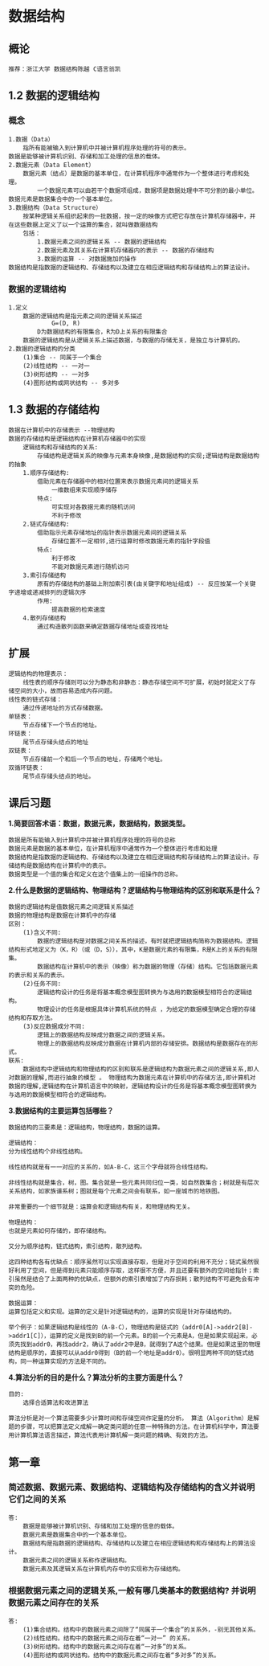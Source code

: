 # 数据结构

## 概论

    推荐：浙江大学 数据结构陈越 C语言翁凯

## 1.2 数据的逻辑结构

### 概念

    1.数据（Data）
        指所有能被输入到计算机中并被计算机程序处理的符号的表示。
    数据是能够被计算机识别、存储和加工处理的信息的载体。
    2.数据元素（Data Element）
        数据元素（结点）是数据的基本单位，在计算机程序中通常作为一个整体进行考虑和处理。
            一个数据元素可以由若干个数据项组成，数据项是数据处理中不可分割的最小单位。
    数据元素是数据集合中的一个基本单位。
    3.数据结构（Data Structure）
        按某种逻辑关系组织起来的一批数据，按一定的映像方式把它存放在计算机存储器中，并在这些数据上定义了以一个运算的集合，就叫做数据结构
        包括：
            1.数据元素之间的逻辑关系 -- 数据的逻辑结构
            2.数据元素及其关系在计算机存储器内的表示 -- 数据的存储结构
            3.数据的运算 -- 对数据施加的操作
    数据结构是指数据的逻辑结构、存储结构以及建立在相应逻辑结构和存储结构上的算法设计。

### 数据的逻辑结构

    1.定义
        数据的逻辑结构是指元素之间的逻辑关系描述
                G=(D, R)
            D为数据结构的有限集合，R为D上关系的有限集合
        数据的逻辑结构是从逻辑关系上描述数据，与数据的存储无关，是独立与计算机的。
    2.数据的逻辑结构的分类
        (1)集合 -- 同属于一个集合
        (2)线性结构 -- 一对一
        (3)树形结构 -- 一对多
        (4)图形结构或网状结构 -- 多对多

## 1.3 数据的存储结构

    数据在计算机中的存储表示 --物理结构
    数据的存储结构是逻辑结构在计算机存储器中的实现
        逻辑结构和存储结构的关系:
            存储结构是逻辑关系的映像与元素本身映像,是数据结构的实现;逻辑结构是数据结构的抽象
        1.顺序存储结构:
            借助元素在存储器中的相对位置来表示数据元素间的逻辑关系
                一维数组来实现顺序储存
            特点:
                可实现对各数据元素的随机访问
                不利于修改
        2.链式存储结构:
            借助指示元素存储地址的指针表示数据元素间的逻辑关系
                存储位置不一定相邻,进行运算时修改数据元素的指针字段值
            特点:
                利于修改
                不能对数据元素进行随机访问
        3.索引存储结构
            原有的存储结构的基础上附加索引表(由关键字和地址组成) -- 反应按某一个关键字递增或递减排列的逻辑次序
            作用:
                提高数据的检索速度
        4.散列存储结构
            通过构造散列函数来确定数据存储地址或查找地址

## 扩展

    逻辑结构的物理表示：
        线性表的顺序存储则可以分为静态和非静态：静态存储空间不可扩展，初始时就定义了存储空间的大小，故而容易造成内存问题。
    线性表的链式存储：
        通过传递地址的方式存储数据。
    单链表：
        节点存储下一个节点的地址。
    环链表：
        尾节点存储头结点的地址
    双链表：
        节点存储前一个和后一个节点的地址，存储两个地址。
    双循环链表：
        尾节点存储头结点的地址。

## 课后习题

**1.简要回答术语：数据，数据元素，数据结构，数据类型。**

    数据是所有能输入到计算机中并被计算机程序处理的符号的总称
    数据元素是数据的基本单位，在计算机程序中通常作为一个整体进行考虑和处理
    数据结构是指数据的逻辑结构、存储结构以及建立在相应逻辑结构和存储结构上的算法设计。存储结构是数据结构在计算机中的表示。
    数据类型是一个值的集合和定义在这个值集上的一组操作的总称。

**2.什么是数据的逻辑结构、物理结构？逻辑结构与物理结构的区别和联系是什么？**

    数据的逻辑结构是值数据元素之间逻辑关系描述
    数据的物理结构是数据在计算机中的存储
    区别：
        (1)含义不同:
            数据的逻辑结构是对数据之间关系的描述，有时就把逻辑结构简称为数据结构。逻辑结构形式地定义为（K，R）（或（D，S）），其中，K是数据元素的有限集，R是K上的关系的有限集。
            数据结构在计算机中的表示（映像）称为数据的物理（存储）结构。它包括数据元素的表示和关系的表示。
        (2)任务不同:
            逻辑结构设计的任务是将基本概念模型图转换为与选用的数据模型相符合的逻辑结构。
            物理设计的任务是根据具体计算机系统的特点 ，为给定的数据模型确定合理的存储结构和存取方法。
        (3)反应数据成分不同:
            逻辑上的数据结构反映成分数据之间的逻辑关系。
            物理上的数据结构反映成分数据在计算机内部的存储安排。数据结构是数据存在的形式。
    联系:
        数据结构中逻辑结构和物理结构的区别和联系是逻辑结构为数据元素之间的逻辑关系,即人对数据的理解,而进行抽象的模型 。 物理结构为数据元素在计算机中的存储方法,即计算机对数据的理解,逻辑结构在计算机语言中的映射，逻辑结构设计的任务是将基本概念模型图转换为与选用的数据模型相符合的逻辑结构。
**3.数据结构的主要运算包括哪些？**

    数据结构的三要素是：逻辑结构，物理结构，数据的运算。

    逻辑结构：
    分为线性结构个非线性结构。

    线性结构就是有一一对应的关系的，如A-B-C，这三个字母就符合线性结构。

    非线性结构就是集合，树，图。集合就是一些元素共同归位一类，如自然数集合；树就是有层次关系结构，如家族谱系树；图就是每个元素之间会有联系，如一座城市的地铁图。

    非常重要的一个细节就是：运算会和逻辑结构有关，和物理结构无关。

    物理结构：
    也就是元素如何存储的，即存储结构。

    又分为顺序结构，链式结构，索引结构，散列结构。

    这四种结构各有优缺点：顺序虽然可以实现直接存取，但是对于空间的利用不充分；链式虽然很好利用了空间，但是得到元素只能顺序存取，这样很不方便，并且还要有额外的空间给指针；索引虽然是结合了上面两种的优缺点，但额外的索引表增加了内存损耗；散列结构不可避免会有冲突的危险。

    数据运算：
    运算包括定义和实现。运算的定义是针对逻辑结构的，运算的实现是针对存储结构的。

    举个例子：如果逻辑结构是线性的（A-B-C），物理结构是链式的（addr0[A]->addr2[B]->addr1[C]），运算的定义是找到B的前一个元素。B的前一个元素是A，但是如果实现起来，必须先找到addr0，再找addr2，确认了addr2中是B，就得到了A这个结果。但是如果这里的物理结构是顺序的，直接可以从addr0得到（B的前一个地址是addr0）。很明显两种不同的链式结构，同一种运算实现的方法是不同的。
**4.算法分析的目的是什么？算法分析的主要方面是什么？**

    目的:
        选择合适算法和改进算法
    
    算法分析是对一个算法需要多少计算时间和存储空间作定量的分析。 算法（Algorithm）是解题的步骤，可以把算法定义成解一确定类问题的任意一种特殊的方法。在计算机科学中，算法要用计算机算法语言描述，算法代表用计算机解一类问题的精确、有效的方法。

## 第一章

### 简述数据、数据元素、数据结构、逻辑结构及存储结构的含义并说明它们之间的关系

    答:
        数据是能够被计算机识别、存储和加工处理的信息的载体。
        数据元素是数据集合中的一个基本单位。
        数据结构是指数据的逻辑结构、存储结构以及建立在相应逻辑结构和存储结构上的算法设计。
        数据元素之间的逻辑关系称作逻辑结构。
        数据元素及其逻辑关系在计算机内存中的实现称为存储结构。

### 根据数据元素之间的逻辑关系,一般有哪几类基本的数据结构? 并说明数据元素之间存在的关系

    答:
        (1)集合结构。结构中的数据元素之间除了“同属于一个集合”的关系外，-别无其他关系。
        (2)线性结构。结构中的数据元素之间存在着“一对一” 的关系。
        (3)树形结构。结构中的数据元素之间存在着“一对多”的关系。
        (4)图形结构或网状结构。结构中的数据元素之间存在着“多对多”的关系。
